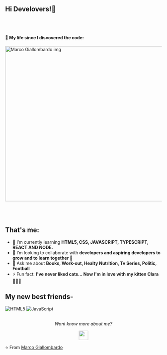 ## Hi Develovers!👋
 </br></br>
#### 🤯 My life since I discovered the code: </br>
<img align="center"  src="https://miro.medium.com/v2/resize:fit:1100/1*sUI4nkPfH0wevBQMb29cnQ.jpeg" alt="Marco Giallombardo img" width="1200" height="500"/> &nbsp; &nbsp; &nbsp;&nbsp; &nbsp; &nbsp;
</br></br></br>
## That's me:</br>
- 🌱 I’m currently learning **HTML5, CSS, JAVASCRIPT, TYPESCRIPT, REACT AND NODE.**
- 👯 I’m looking to collaborate with **developers and aspiring developers to grow and to learn together 💪**
- 💬 Ask me about **Books, Work-out, Healty Nutrition, Tv Series, Politic, Football**
- ⚡ Fun fact: **I've never liked cats... Now I'm in love with my kitten Clara 🤦🏻‍♂️**

## My new best friends- </br>
![HTML5](https://img.shields.io/badge/-HTML5-000000?style=for-the-badge&logo=HTML5)
![JavaScript](https://img.shields.io/badge/-JavaScript-000000?style=for-the-badge&logo=javascript)
</br></br>
<p align="center">
  <i>Want know more about me?</i> <br>
  
  <p align="center">
  <a href="https://www.linkedin.com/in/marco-giallombardo/" alt="Linkedin"><img src="https://github.com/nitish-awasthi/nitish-awasthi/blob/master/174857.png" height="30" width="30"></a>
 
  </p>

⭐️ From [Marco Giallombardo](https://github.com/Mrcgllmbrd)
